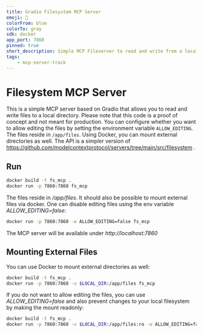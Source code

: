 ```yaml
---
title: Gradio Filesystem MCP Server
emoji: 📁
colorFrom: blue
colorTo: gray
sdk: docker
app_port: 7860
pinned: true
short_description: Simple MCP Fileserver to read and write from a local directory.
tags:
    - mcp-server-track
---
```



# Filesystem MCP Server

This is a simple MCP server based on Gradio that allows you to read and write files to a local directory. Please note that this code is a proof of concept and not meant for production.
You can configure whether you want to allow editing the files by setting the environment variable `ALLOW_EDITING`. The files reside in `/app/files`. Using Docker, you can mount external directories as well.
The API is a simpler version of https://github.com/modelcontextprotocol/servers/tree/main/src/filesystem . 


## Run

```bash
docker build -t fs_mcp .
docker run -p 7860:7860 fs_mcp
```
The files reside in */app/files*. It should also be possible to mount external files via docker.
One can disable editing files using the env variable *ALLOW_EDITING=false*:

```bash
docker run -p 7860:7860 -e ALLOW_EDITING=false fs_mcp
```

The MCP server will be available under *http://localhost:7860*


## Mounting External Files

You can use Docker to mount external directories as well:


```bash
docker build -t fs_mcp .
docker run -p 7860:7860 -v $LOCAL_DIR:/app/files fs_mcp
```

If you do not want to allow editing the files, you can use *ALLOW_EDITING=false* and also prevent changes to your local filesystem by making the mount readonly: 


```bash
docker build -t fs_mcp .
docker run -p 7860:7860 -v $LOCAL_DIR:/app/files:ro -e ALLOW_EDITING=false fs_mcp
```
